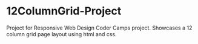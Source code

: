 # 12ColumnGrid-Project
Project for Responsive Web Design Coder Camps project. Showcases a 12 column grid page layout using html and css.
